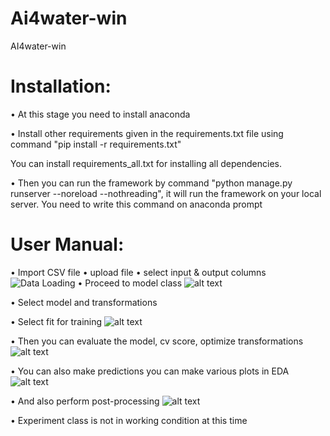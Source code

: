 # Ai4water-win
AI4water-win
# Installation:
•	At this stage you need to install anaconda

•	Install other requirements given in the requirements.txt file using command "pip install -r requirements.txt"

You can install requirements_all.txt for installing all dependencies.

•	Then you can run the framework by command "python manage.py runserver --noreload --nothreading", it will run the framework on your local server. You need to write this command on anaconda prompt
# User Manual: 
•	Import CSV file
•	upload file 
•	select input & output columns 
![Data Loading](https://github.com/FazilaRubab/Ai4water_win/assets/51526391/042ddc77-3c5f-45d5-b53e-f84ce2a9fe92)
•	Proceed to model class
![alt text](http://url/Proceed.PNG)

•	Select model and transformations

•	Select fit for training 
![alt text](http://url/Fit.PNG)

•	Then you can evaluate the model, cv score, optimize transformations
![alt text](http://url/Tansformation.PNG)

•	You can also make predictions you can make various plots in EDA 
![alt text](http://url/Eda.PNG)

•	And also perform post-processing
![alt text](http://url/Post-processing.PNG)

•	Experiment class is not in working condition at this time


